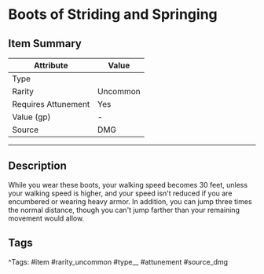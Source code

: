 # Boots of Striding and Springing

## Item Summary

| Attribute            | Value                        |
|----------------------|------------------------------|
| Type                 |   |
| Rarity               | Uncommon             |
| Requires Attunement  | Yes                |
| Value (gp)           | -    |
| Source               | DMG |

---

## Description

While you wear these boots, your walking speed becomes 30 feet, unless your walking speed is higher, and your speed isn't reduced if you are encumbered or wearing heavy armor. In addition, you can jump three times the normal distance, though you can't jump farther than your remaining movement would allow.

## Tags

^Tags: #item #rarity_uncommon #type__ #attunement #source_dmg